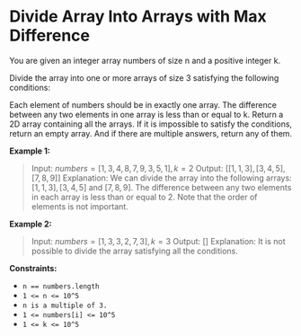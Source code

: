 # Divide Array Into Arrays with Max Difference

You are given an integer array numbers of size n and a positive integer k.

Divide the array into one or more arrays of size 3 satisfying the following conditions:

Each element of numbers should be in exactly one array.
The difference between any two elements in one array is less than or equal to k.
Return a 2D array containing all the arrays. If it is impossible to satisfy the conditions, return an empty array. And if there are multiple answers, return any of them.

**Example 1:**

> Input: $numbers = [1,3,4,8,7,9,3,5,1], k = 2$
> Output: $[[1,1,3],[3,4,5],[7,8,9]]$
> Explanation: We can divide the array into the following arrays: $[1,1,3], [3,4,5]$ and $[7,8,9]$.
> The difference between any two elements in each array is less than or equal to $2$.
> Note that the order of elements is not important.

**Example 2:**

> Input: $numbers = [1,3,3,2,7,3], k = 3$
> Output: $[]$
> Explanation: It is not possible to divide the array satisfying all the conditions.

**Constraints:**

- `n == numbers.length`
- `1 <= n <= 10^5`
- `n is a multiple of 3.`
- `1 <= numbers[i] <= 10^5`
- `1 <= k <= 10^5`
